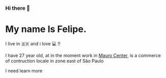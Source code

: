 ### Hi there 👋

<!--
**FelipeSdsilva/FelipeSdSilva** is a ✨ _special_ ✨ repository because its `README.md` (this file) appears on your GitHub profile.

Here are some ideas to get you started:

- 🔭 I’m currently working on ...
 🌱 I’m currently learning ...
- 👯 I’m looking to collaborate on ...
- 🤔 I’m looking for help with ...
- 💬 Ask me about ...
- 📫 How to reach me: ...
- 😄 Pronouns: ...
- ⚡ Fun fact: ...
-->
<h1>My name Is Felipe.</h1>
<p>I live in 🇧🇷 and i love 💻 !!</p>
<p>I have 27 year old, at in the moment  work in <a href="https://www.maurocenter.com.br/"> Mauro Center</a>, is a commerce of contruction locale in zone east of <boot>São Paulo</boot></p>
I need learn more 
